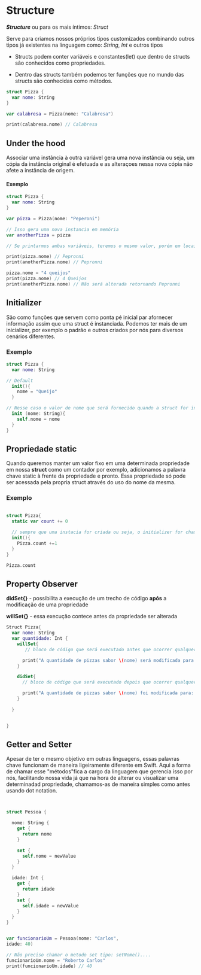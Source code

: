
# Structure

***Structure*** ou para os mais íntimos: *Struct*

Serve para criamos nossos próprios tipos customizados combinando outros tipos já existentes na linguagem como: *String*, *Int* e outros tipos

* Structs podem conter variáveis e constantes(let) que dentro de structs são conhecidos como propriedades.
  
* Dentro das structs também podemos ter funções que no mundo das structs são conhecidas como métodos.

```swift
struct Pizza {
  var nome: String
} 

var calabresa = Pizza(nome: "Calabresa")

print(calabresa.nome) // Calabresa
```

## Under the hood

Associar uma instância à outra variável gera uma nova instância ou seja, um cópia da instância original é efetuada e as alteraçoes nessa nova cópia não afete a instância de origem.

#### Exemplo

```Swift
struct Pizza {
  var nome: String
}

var pizza = Pizza(nome: "Peperoni")

// Isso gera uma nova instancia em memória
var anotherPizza = pizza

// Se printarmos ambas variáveis, teremos o mesmo valor, porém em locais diferentes em memória e caso uma dessas variáveis seja alterada, a outra permanecerá intacta.

print(pizza.nome) // Pepronni
print(anotherPizza.nome) // Pepronni

pizza.nome = "4 queijos"
print(pizza.nome) // 4 Queijos
print(anotherPizza.nome) // Não será alterada retornando Pepronni

```

## Initializer

São como funções que servem como ponta pé inicial par afornecer informação assim que uma struct é instanciada.
Podemos ter mais de um inicializer, por exemplo o padrão e outros criados por nós para diversos cenários diferentes.

### Exemplo

```Swift
struct Pizza {
  var nome: String

// Default
  init(){
    nome = "Queijo"
  }

// Nesse caso o valor de nome que será fornecido quando a struct for instanciado e o initializer default é ignorado
  init (nome: String){
    self.nome = nome
  }
}

```

## Propriedade **static**

Quando queremos manter um valor fixo em uma determinada propriedade em nossa **struct** como um contador por exemplo, adicionamos a palavra chave static à frente da propriedade e pronto. Essa propriedade só pode ser acessada pela propria struct através do uso do nome da mesma.

### Exemplo

```Swift

struct Pizza{
  static var count += 0
  
  // sempre que uma instacia for criada ou seja, o initializer for chamado a lógica será executada e o valor de count será mantido independente do número de instacias criadas, o valor seguirá atualizando e sendo único para todas as instancias
  init(){
    Pizza.count +=1
  }
}

Pizza.count

```


## Property Observer

**didSet{}** - possibilita a execução de um trecho de código **após** a modificação de uma propriedade

**willSet{}** - essa execução contece antes da propriedade ser alterada

``` Swift
Struct Pizza{
  var nome: String
  var quantidade: Int {
    willSet{
       // bloco de código que será executado antes que ocorrer qualquer modificação na propriedade quantidade

      print("A quantidade de pizzas sabor \(nome) será modificada para: \(quantidade)")
    }

    didSet{
      // bloco de código que será executado depois que ocorrer qualquer modificação na propriedade quantidade

      print("A quantidade de pizzas sabor \(nome) foi modificada para: \(quantidade)")
    }
    
  }


}

```

## Getter and Setter

Apesar de ter o mesmo objetivo em outras linguagens, essas palavras chave funcionam de maneira ligeiramente diferente em Swift. Aqui a forma de chamar esse "métodos"fica a cargo da linguagem que gerencia isso por nós, facilitando nossa vida já que na hora de alterar ou visualizar uma determinadad propriedade, chamamos-as de maneira simples como antes usando dot notation.

```Swift


struct Pessoa {

  nome: String {
    get {
      return nome
    }

    set {
      self.nome = newValue
    }
  }

  idade: Int {
    get {
      return idade
    }
    set {
      self.idade = newValue
    } 
  }
}


var funcionarioUm = Pessoa(nome: "Carlos",
idade: 40)

// Não preciso chamar o metodo set tipo: setNome()....
funcionarioUm.nome = "Roberto Carlos"
print(funcionarioUm.idade) // 40


```
